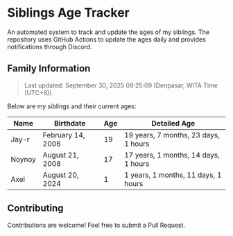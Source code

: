 # Siblings Age Tracker

An automated system to track and update the ages of my siblings. The repository uses GitHub Actions to update the ages daily and provides notifications through Discord.

## Family Information

> Last updated: September 30, 2025 09:25:09 (Denpasar, WITA Time (UTC+8))

Below are my siblings and their current ages:

| Name | Birthdate | Age | Detailed Age |
|------|-----------|-----|-------------|
| Jay-r | February 14, 2006 | 19 | 19 years, 7 months, 23 days, 1 hours |
| Noynoy | August 21, 2008 | 17 | 17 years, 1 months, 14 days, 1 hours |
| Axel | August 20, 2024 | 1 | 1 years, 1 months, 11 days, 1 hours |

## Contributing

Contributions are welcome! Feel free to submit a Pull Request.